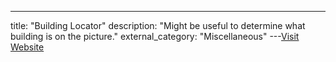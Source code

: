 ---
title: "Building Locator"
description: "Might be useful to determine what building is on the picture."
external_category: "Miscellaneous"
---[Visit Website](https://www.emporis.com/buildings/map?action=%2Fbuildings#c=-28.524107,134.985543&z=4)

